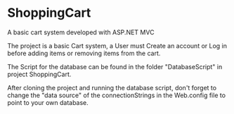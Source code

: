 # ShoppingCart
A basic cart system developed with ASP.NET MVC 

The project is a basic Cart system, a User must Create an account or Log in before adding items or removing items from the cart.

The Script for the database can be found in the folder "DatabaseScript" in project ShoppingCart.

After cloning the project and running the database script, don't forget to change the "data source" of the connectionStrings in the Web.config file to
point to your own database.
